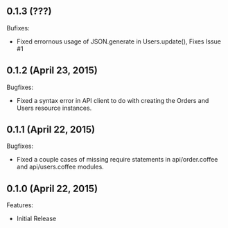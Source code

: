 ## 0.1.3 (???)

Bufixes:

  - Fixed errornous usage of JSON.generate in Users.update(), Fixes Issue #1

## 0.1.2 (April 23, 2015)

Bugfixes:

  - Fixed a syntax error in API client to do with creating the Orders and Users resource instances.

## 0.1.1 (April 22, 2015)

Bugfixes:

  - Fixed a couple cases of missing require statements in api/order.coffee and api/users.coffee modules.

## 0.1.0 (April 22, 2015)

Features:

  - Initial Release
